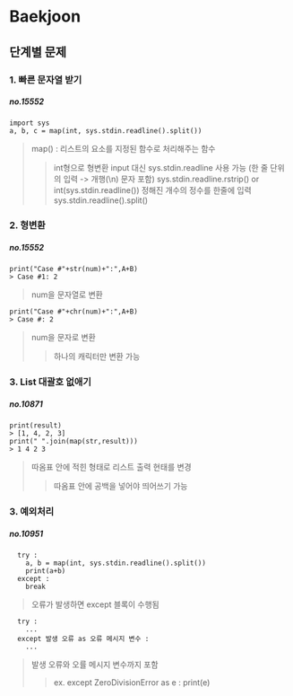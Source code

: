# Baekjoon 
## 단계별 문제

### 1. 빠른 문자열 받기
##### no.15552
```
import sys
a, b, c = map(int, sys.stdin.readline().split())
```
> map() : 리스트의 요소를 지정된 함수로 처리해주는 함수 
> > int형으로 형변환
> input 대신 sys.stdin.readline 사용 가능 (한 줄 단위의 입력 -> 개행(\n) 문자 포함)
> > sys.stdin.readline.rstrip() or int(sys.stdin.readline())
> > 정해진 개수의 정수를 한줄에 입력 sys.stdin.readline().split()

### 2. 형변환
##### no.15552
```
print("Case #"+str(num)+":",A+B)
> Case #1: 2
```
> num을 문자열로 변환
```
print("Case #"+chr(num)+":",A+B)
> Case #: 2
```
> num을 문자로 변환
> > 하나의 캐릭터만 변환 가능

### 3. List 대괄호 없애기
##### no.10871
```
print(result)
> [1, 4, 2, 3]
print(" ".join(map(str,result)))
> 1 4 2 3
```
> 따옴표 안에 적힌 형태로 리스트 출력 현태를 변경
> > 따옴표 안에 공백을 넣어야 띄어쓰기 가능

### 3. 예외처리
##### no.10951
```
  try :
    a, b = map(int, sys.stdin.readline().split())
    print(a+b)
  except :
    break
```
> 오류가 발생하면 except 블록이 수행됨
```
  try :
    ...
  except 발생 오류 as 오류 메시지 변수 :
    ...
```
> 발생 오류와 오률 메시지 변수까지 포함
> > ex. except ZeroDivisionError as e :
> >     print(e)

